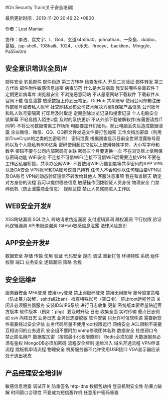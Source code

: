 #On Security Train(关于安全培训)

最后更新时间：2018-11-20 20:46:22 +0800 

作者：Lost Maniac

协作：李浩、袁文宇、I、Gòd、玄道k4n5ha0、johnathan、一条鱼、dubbo、夏韬、jsp-shell、108haili、1024、小乐天、fireeye、backlion、Minggle、Pa55w0rd

## 安全意识培训(全员)#
邮件安全
钓鱼邮件
邮件伪造
第三方转存
检查发件人
开启二次验证
邮件转发
第三方代收
邮件附件敏感信息加密
病毒防范
什么是木马病毒
我安装哪些杀毒软件？
定期更新病毒库
浏览器安全
不浏览恶意网站
不从恶意网站下载软件
下载软件从官网下载
信息泄露
敏感数据上传到云笔记、GitHub
共享账号
使用公司邮箱注册外部账号或者私人账号
社交网络发布公司技术解决方案&保密产品信息
公司账号和私人账号要隔离
打印后及时取走
定期删除浏览记录和搜索记录
个人电脑安全
锁屏幕
不轻易插入陌生U盘
及时的系统更新
不从外部下载破解软件(有需要请找IT同学)
不将公司数据带离工作场所
电脑要加开机密码，防止电脑丢失后造成数据泄露
企业微信、微信、QQ、QQ群文件发送文件要打包加密
工作文档加密盘（利用如TrueCrypt的之类的加密软件）
密码泄露
根据调查显示目前全世界泄露账号密码以及个人隐私有800亿条
密码使用超过12位以上使用特殊字符、大小写字母和数字
密码不要与公司内部密码有关联
密码三个月要更换一次
不在浏览器上使用保存密码功能
WiFi安全
不连接不可信WiFi
连接不可信WiFi后需要连接VPN
不要在工作区私自桥接，共享办公网WIFI
不要使用WIFI万能钥匙等共享密码的APP
VPN以及OA安全
VPN账号和OA账号仅自己持有
任何人不会和你以任何理由要VPN以及OA账号
VPN的动态验证短信不转发给其他人
客服注意事项
我在和谁聊天
确定对方身份的流程
我可以提供哪些信息
敏感操作回拨验证人员身份
物理安全
门禁
碎纸机（防止泄露商业信息）
视频监控
禁止人员尾随进入工作区
## WEB安全开发#
XSS跨站漏洞
SQL注入
跨站请求伪造漏洞
支付逻辑漏洞
越权漏洞
平行权限
验证码逻辑漏洞
API未限速漏洞
GitHub敏感信息泄露
法律风险意识
## APP安全开发#
数据安全
存储
传输
使用
验证
代码安全
逆向
调试
重新打包
环境特性
系统
组件
权限
端口
业务安全
逻辑漏洞
策略
合规
## 安全运维#
服务器安全
MFA登录
使用key登录
禁止弱密码登录
禁用无用账号
账号锁定策略（防止暴力破解，ssh:fail2ban）
检查特殊账号（空口令）
禁止root远程登录
关闭非必须服务器服务
安装IDS/IPS系统
进行日志收集
更新
系统版本要尽量贴近官方版本
软件版本（例如：php）要及时升级
日志
收集全面
实时传输
重点日志例如 ssh 内核日志 业务日志
业务日志要脱敏
软件安装
只允许可信软件源
需要新软件需要经过安全评估
业务代码尽量不使用root权限运行
网络安全
ACL限制不需要互相访问的业务通讯
安全组不要附加
snmp修改团体名称
数据安全
杜绝弱口令
禁止匿名用户
数据库加密（按照最小化权限原则）
Redis必须加密
大数据服务必须有鉴权
MongoDB必须加密码
流程安全控制
运维准入
域名开通流程
VPN申请流程
跳板机申请流程
物理安全
机房服务器不允许使用USB接口
VGA显示器应该处于退出状态
## 产品经理安全培训#
敏感信息泄露
调试开关
防重签名
http-dns
数据包劫持
登录机制安全性
防暴力破解
时间窗口合理性
不要成为短信轰炸机
任意用户密码重置
